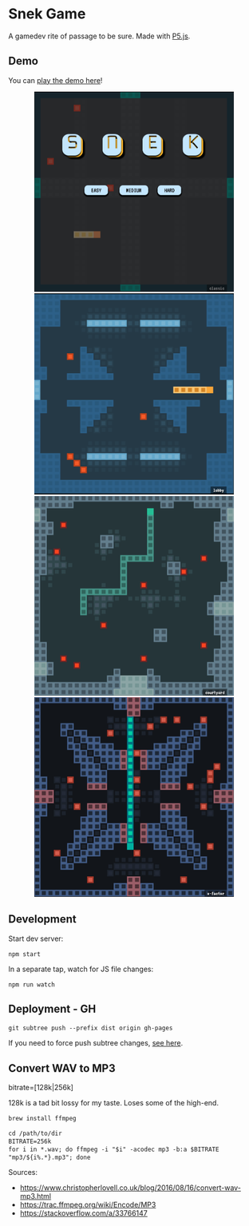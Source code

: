 # Snek Game

A gamedev rite of passage to be sure. Made with [P5.js](https://p5js.org/).

## Demo

You can [play the demo here](https://townofdon.github.io/snek-js/)!

<p align="center">
    <a href="https://townofdon.github.io/snek-js/" target="_blank" ref="noopener noreferrer"><img alt="screenshot of game" src="./public/readme/snek-screenshot.png" width="400" align="bottom"/></a>
    <a href="https://townofdon.github.io/snek-js/" target="_blank" ref="noopener noreferrer"><img alt="screenshot of game" src="./public/readme/screenshot-02.png" width="400" align="bottom"/></a>
    <a href="https://townofdon.github.io/snek-js/" target="_blank" ref="noopener noreferrer"><img alt="screenshot of game" src="./public/readme/screenshot-03.png" width="400" align="bottom"/></a>
    <a href="https://townofdon.github.io/snek-js/" target="_blank" ref="noopener noreferrer"><img alt="screenshot of game" src="./public/readme/screenshot-04.png" width="400" align="bottom"/></a>
</p>

## Development

Start dev server:

```
npm start
```

In a separate tap, watch for JS file changes:

```
npm run watch
```

## Deployment - GH

```
git subtree push --prefix dist origin gh-pages
```

If you need to force push subtree changes, [see here](https://gist.github.com/tduarte/eac064b4778711b116bb827f8c9bef7b).


## Convert WAV to MP3

bitrate=[128k|256k]

128k is a tad bit lossy for my taste. Loses some of the high-end.

```
brew install ffmpeg
```

```
cd /path/to/dir
BITRATE=256k
for i in *.wav; do ffmpeg -i "$i" -acodec mp3 -b:a $BITRATE "mp3/${i%.*}.mp3"; done
```

Sources:

- https://www.christopherlovell.co.uk/blog/2016/08/16/convert-wav-mp3.html
- https://trac.ffmpeg.org/wiki/Encode/MP3
- https://stackoverflow.com/a/33766147
